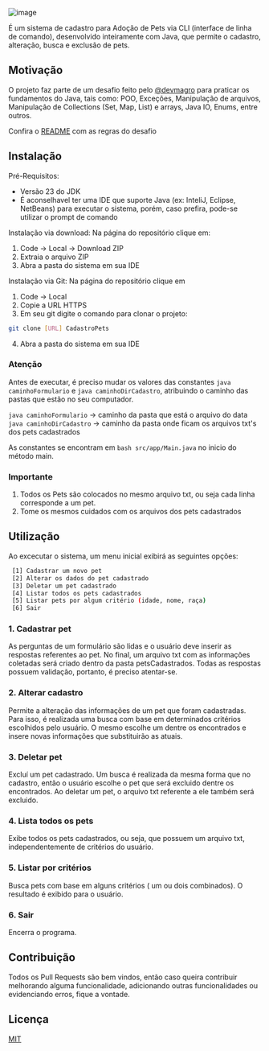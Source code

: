 ![image](https://github.com/user-attachments/assets/9f4ff588-458e-4b33-8a3e-a69fcb498a76)

É um sistema de cadastro para Adoção de Pets via CLI (interface de linha de comando), desenvolvido inteiramente com Java, que permite o cadastro, alteração, busca e exclusão de pets.

## Motivação
O projeto faz parte de um desafio feito pelo [@devmagro](https://www.linkedin.com/in/karilho/) para praticar os fundamentos do Java, tais como: POO, Exceções, Manipulação de arquivos, Manipulação de Collections (Set, Map, List) e arrays, Java IO, Enums, entre outros. 

Confira o [README](https://github.com/karilho/desafioCadastro#) com as regras do desafio

## Instalação
Pré-Requisitos:
- Versão 23 do JDK
- É aconselhavel ter uma IDE que suporte Java (ex: InteliJ, Eclipse, NetBeans) para executar o sistema, porém, caso prefira, pode-se utilizar o prompt de comando 

Instalação via download:
Na página do repositório clique em:
1. Code -> Local -> Download ZIP
2. Extraia o arquivo ZIP
3. Abra a pasta do sistema em sua IDE

Instalação via Git:
Na página do repositório clique em
1. Code -> Local
2. Copie a URL HTTPS
3. Em seu git digite o comando para clonar o projeto:
```bash
git clone [URL] CadastroPets
```
4. Abra a pasta do sistema em sua IDE

### Atenção
Antes de executar, é preciso mudar os valores das constantes ```java caminhoFormulario``` e ```java caminhoDirCadastro```, atribuindo o caminho das pastas que estão no seu computador.

```java caminhoFormulario``` -> caminho da pasta que está o arquivo do data\
```java caminhoDirCadastro``` -> caminho da pasta onde ficam os arquivos txt's dos pets cadastrados

As constantes se encontram em ```bash src/app/Main.java``` no inicio do método main.

### Importante
1. Todos os Pets são colocados no mesmo arquivo txt, ou seja cada linha corresponde a um pet.
2. Tome os mesmos cuidados com os arquivos dos pets cadastrados

## Utilização


Ao excecutar o sistema, um menu inicial exibirá as seguintes opções:
```bash
 [1] Cadastrar um novo pet
 [2] Alterar os dados do pet cadastrado
 [3] Deletar um pet cadastrado
 [4] Listar todos os pets cadastrados
 [5] Listar pets por algum critério (idade, nome, raça)
 [6] Sair
```
### 1. Cadastrar pet
As perguntas de um formulário são lidas e o usuário deve inserir as respostas referentes ao pet. No final, um arquivo txt com as informações coletadas será criado dentro da pasta petsCadastrados. Todas as respostas possuem validação, portanto, é preciso atentar-se.

### 2. Alterar cadastro
Permite a alteração das informações de um pet que foram cadastradas. Para isso, é realizada uma busca com base em determinados critérios escolhidos pelo usuário. O mesmo escolhe um dentre os encontrados e insere novas informações que substituirão as atuais.

### 3. Deletar pet
Excluí um pet cadastrado. Um busca é realizada da mesma forma que no cadastro, então o usuário escolhe o pet que será excluido dentre os encontrados. Ao deletar um pet, o arquivo txt referente a ele também será excluido.

### 4. Lista todos os pets
Exibe todos os pets cadastrados, ou seja, que possuem um arquivo txt, independentemente de critérios do usuário.

### 5. Listar por critérios
Busca pets com base em alguns critérios ( um ou dois combinados). O resultado é exibido para o usuário.

### 6. Sair
Encerra o programa.

## Contribuição
Todos os Pull Requests são bem vindos, então caso queira contribuir melhorando alguma funcionalidade, adicionando outras funcionalidades ou evidenciando erros, fique a vontade.

## Licença
[MIT](https://choosealicense.com/licenses/mit/)
